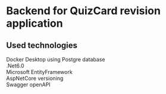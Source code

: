 # Backend for QuizCard revision application
## Used technologies
Docker Desktop using Postgre database<br />
.Net6.0<br />
Microsoft EntityFramework<br />
AspNetCore versioning<br />
Swagger openAPI<br />
